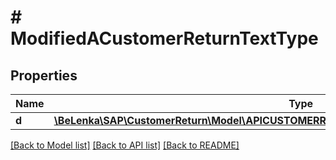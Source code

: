 # # ModifiedACustomerReturnTextType

## Properties

Name | Type | Description | Notes
------------ | ------------- | ------------- | -------------
**d** | [**\BeLenka\SAP\CustomerReturn\Model\APICUSTOMERRETURNSRVACustomerReturnTextTypeUpdate**](APICUSTOMERRETURNSRVACustomerReturnTextTypeUpdate.md) |  | [optional]

[[Back to Model list]](../../README.md#models) [[Back to API list]](../../README.md#endpoints) [[Back to README]](../../README.md)
